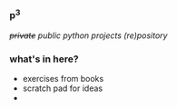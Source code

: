 ### p<sup>3</sup>
*~~private~~ public python projects (re)pository*


### what's in here?
- exercises from books
- scratch pad for ideas
- 
